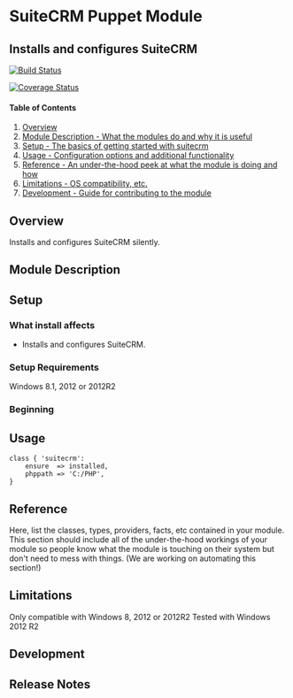 # SuiteCRM Puppet Module

## Installs and configures SuiteCRM

[![Build Status](https://travis-ci.org/PierrickI3/pierrickl-suitecrm.svg?branch=master)](https://travis-ci.org/PierrickI3/pierrickl-suitecrm)

[![Coverage Status](https://coveralls.io/repos/PierrickI3/pierrickl-suitecrm/badge.svg)](https://coveralls.io/r/PierrickI3/pierrickl-suitecrm)

#### Table of Contents

1. [Overview](#overview)
2. [Module Description - What the modules do and why it is useful](#module-description)
3. [Setup - The basics of getting started with suitecrm](#setup)
4. [Usage - Configuration options and additional functionality](#usage)
5. [Reference - An under-the-hood peek at what the module is doing and how](#reference)
5. [Limitations - OS compatibility, etc.](#limitations)
6. [Development - Guide for contributing to the module](#development)

## Overview

Installs and configures SuiteCRM silently.

## Module Description

## Setup

### What install affects

* Installs and configures SuiteCRM.

### Setup Requirements

Windows 8.1, 2012 or 2012R2

### Beginning

## Usage

```puppet
class { 'suitecrm':
    ensure  => installed,
    phppath => 'C:/PHP',
}
```

## Reference

Here, list the classes, types, providers, facts, etc contained in your module.
This section should include all of the under-the-hood workings of your module so
people know what the module is touching on their system but don't need to mess
with things. (We are working on automating this section!)

## Limitations

Only compatible with Windows 8, 2012 or 2012R2
Tested with Windows 2012 R2

## Development

## Release Notes
